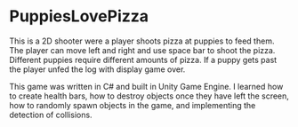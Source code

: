 # PuppiesLovePizza
 This is a 2D shooter were a player shoots pizza at puppies to feed them. The player can move left and right and use space bar to shoot the pizza. Different puppies require different amounts of pizza. If a puppy gets past the player unfed the log with display game over. 

 This game was written in C# and built in Unity Game Engine. I learned how to create health bars, how to destroy objects once they have left the screen, how to randomly spawn objects in the game, and implementing the detection of collisions. 

